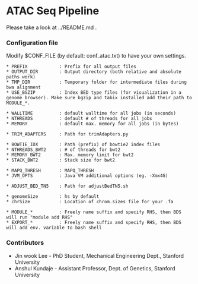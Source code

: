 ATAC Seq Pipeline
===

Please take a look at ../README.md .

### Configuration file

Modify $CONF_FILE (by default: conf_atac.txt) to have your own settings.

```
* PREFIX 			: Prefix for all output files
* OUTPUT_DIR 		: Output directory (both relative and absolute paths work)
* TMP_DIR 			: Temporary folder for intermediate files during bwa alignment
* USE_BGZIP			: Index BED type files (for visualization in a genome browser). Make sure bgzip and tabix installed add their path to MODULE_*.

* WALLTIME 			: default walltime for all jobs (in seconds)
* NTHREADS 			: default # of threads for all jobs
* MEMORY			: default max. memory for all jobs (in bytes)

* TRIM_ADAPTERS 	: Path for trimAdapters.py

* BOWTIE_IDX		: Path (prefix) of bowtie2 index files
* NTHREADS_BWT2		: # of threads for bwt2
* MEMORY_BWT2		: Max. memory limit for bwt2
* STACK_BWT2		: Stack size for bwt2

* MAPQ_THRESH		: MAPQ_THRESH
* JVM_OPTS			: Java VM additional options (eg. -Xmx4G)

* ADJUST_BED_TN5	: Path for adjustBedTN5.sh

* genomeSize  		: hs by default
* chrSize 	 		: Location of chrom.sizes file for your .fa

* MODULE_* 			: Freely name suffix and specify RHS, then BDS will run "module add RHS"
* EXPORT_* 			: Freely name suffix and specify RHS, then BDS will add env. variable to bash shell
```


### Contributors

* Jin wook Lee - PhD Student, Mechanical Engineering Dept., Stanford University
* Anshul Kundaje - Assistant Professor, Dept. of Genetics, Stanford University
